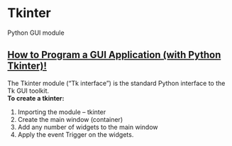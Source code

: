 # Tkinter
Python GUI module

## [How to Program a GUI Application (with Python Tkinter)!](https://www.youtube.com/watch?v=D8-snVfekto&t=100s)

The Tkinter module (“Tk interface”) is the standard Python interface to the Tk GUI toolkit.<br>
**To create a tkinter:**
1. Importing the module – tkinter
2. Create the main window (container)
3. Add any number of widgets to the main window
4. Apply the event Trigger on the widgets.
